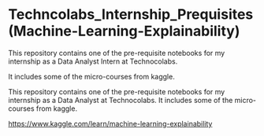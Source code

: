 # Techncolabs_Internship_Prequisites (Machine-Learning-Explainability)

This repository contains one of the pre-requisite notebooks for my internship as a Data Analyst Intern at Technocolabs.

It includes some of the micro-courses from kaggle.

This repository contains one of the pre-requisite notebooks for my internship as a Data Analyst at Technocolabs. 
It includes some of the micro-courses from kaggle.

https://www.kaggle.com/learn/machine-learning-explainability

